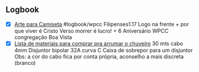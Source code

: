 

## Logbook
- [x] [Arte para Camiseta](things:///show?id=QgMAcKqSgiC8hAckPfWEBV) #logbook/wpcc
	Filipenses1.17
	Logo na frente + por que viver é Cristo 
	Verso morrer é lucro! + 6 Aniversário WPCC congregação Boa Vista
- [x] [Lista de materiais para comprar pra arrumar o chuveiro](things:///show?id=GM8NY1UE9xVGxtkQ95hZZ)
	30 mts cabo 4mm
	Disjuntor bipolar 32A curva C
	Caixa de sobrepor para um disjuntor
	Obs: a cor do cabo fica por conta própria, aconselho a mais discreta (branco)